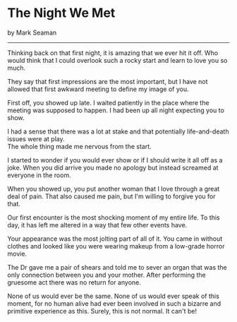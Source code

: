 # The Night We Met

by Mark Seaman

---

Thinking back on that first night, it is amazing that we ever hit it off. Who would think that I 
could overlook such a rocky start and learn to love you so much.

They say that first impressions are the most important, but I have not allowed that first awkward 
meeting to define my image of you.

First off, you showed up late. I waited patiently in the place where the meeting was supposed to 
happen.  I had been up all night expecting you to show.  

I had a sense that there was a lot at stake and that potentially life-and-death issues were at play.  
The whole thing made me nervous from the start.

I started to wonder if you would ever show or if I should write it all off as a joke.  When you did 
arrive you made no apology but instead screamed at everyone in the room. 

When you showed up, you put another woman that I love through a great deal of pain.  That also 
caused me pain, but I'm willing to forgive you for that.

Our first encounter is the most shocking moment of my entire life. To this day, it has left me 
altered in a way that few other events have.

Your appearance was the most jolting part of all of it.  You came in without clothes and 
looked like you were wearing makeup from a low-grade horror movie.

The Dr gave me a pair of shears and told me to sever an organ that was the only connection between 
you and your mother. After performing the gruesome act there was no return for anyone.

None of us would ever be the same.  None of us would ever speak of this moment, for no human 
alive had ever been involved in such a bizarre and primitive experience as this.  Surely, this 
is not normal.  It can't be!
